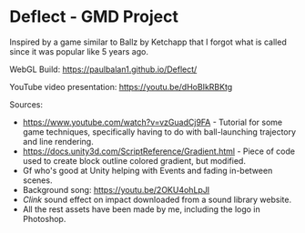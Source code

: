 # Deflect - GMD Project

Inspired by a game similar to Ballz by Ketchapp that I forgot what is called since it was popular like 5 years ago.

WebGL Build: https://paulbalan1.github.io/Deflect/

YouTube video presentation: https://youtu.be/dHoBIkRBKtg

Sources:
- https://www.youtube.com/watch?v=vzGuadCj9FA - Tutorial for some game techniques, specifically having to do with ball-launching trajectory and line rendering.
- https://docs.unity3d.com/ScriptReference/Gradient.html - Piece of code used to create block outline colored gradient, but modified.
- Gf who's good at Unity helping with Events and fading in-between scenes.
- Background song: https://youtu.be/2OKU4ohLpJI
- *Clink* sound effect on impact downloaded from a sound library website.
- All the rest assets have been made by me, including the logo in Photoshop.

